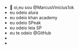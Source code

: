 - 👋 oi,eu sou @MarcusVinicius1ok
- eu odeio alura
- eu odeio khan academy 
- eu odeio SPeak
- eu odeio leia SP
- eu te odeio @GitHub
- 
- 

<!---
MarcusVinicius1ok/MarcusVinicius1ok is a ✨ special ✨ repository because its `README.md` (this file) appears on your GitHub profile.
You can click the Preview link to take a look at your changes.
--->

